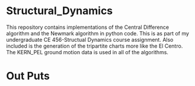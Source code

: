 # Structural_Dynamics
This repository contains implementations of the Central Difference algorithm and the Newmark algorithm in python code. This is as part of my undergraduate CE 456-Structual Dynamics course assignment. Also included is the generation of the tripartite charts more like the El Centro. The KERN_PEL ground motion data is used in all of the algorithms.

# Out Puts
